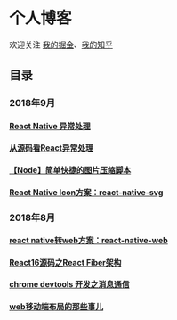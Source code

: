 # 个人博客

欢迎关注 [我的掘金](https://juejin.im/user/56dfa4391532bc00515e13d9/posts)、[我的知乎](https://www.zhihu.com/people/hu-jiao-36-21/posts)

## 目录

### 2018年9月

#### [React Native 异常处理](https://github.com/HuJiaoHJ/blog/issues/13)

#### [从源码看React异常处理](https://github.com/HuJiaoHJ/blog/issues/12)

#### [【Node】简单快捷的图片压缩脚本](https://github.com/HuJiaoHJ/blog/issues/11)

#### [React Native Icon方案：react-native-svg](https://github.com/HuJiaoHJ/blog/issues/10)

### 2018年8月

#### [react native转web方案：react-native-web](https://github.com/HuJiaoHJ/blog/issues/9)

#### [React16源码之React Fiber架构](https://github.com/HuJiaoHJ/blog/issues/7)

#### [chrome devtools 开发之消息通信](https://github.com/HuJiaoHJ/blog/issues/4)

#### [web移动端布局的那些事儿](https://github.com/HuJiaoHJ/blog/issues/6)
